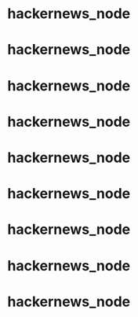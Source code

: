 # hackernews_node
# hackernews_node
# hackernews_node
# hackernews_node
# hackernews_node
# hackernews_node
# hackernews_node
# hackernews_node
# hackernews_node
